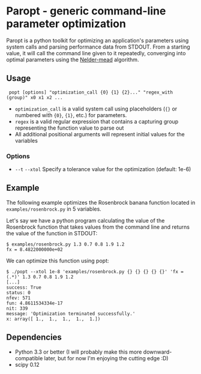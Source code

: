 # Paropt - generic command-line parameter optimization

Paropt is a python toolkit for optimizing an application's parameters using system calls and parsing performance data from STDOUT. From a starting value, it will call the command line given to it repeatedly, converging into optimal parameters using the [Nelder-mead](http://en.wikipedia.org/wiki/Nelder%E2%80%93Mead_method) algorithm.

## Usage

     popt [options] "optimization_call {0} {1} {2}..." "regex_with (group)" x0 x1 x2 ...

  * `optimization_call` is a valid system call using placeholders (`{}` or numbered with `{0}`, `{1}`, etc.) for parameters.
  * `regex` is a valid regular expression that contains a capturing group representing the function value to parse out
  * All additional positional arguments will represent initial values for the variables

### Options

  * `--t` `--xtol` Specify a tolerance value for the optimization (default: 1e-6)

## Example

The following example optimizes the Rosenbrock banana function located in `examples/rosenbrock.py` in 5 variables.

Let's say we have a python program calculating the value of the Rosenbrock function that takes values from the command line and returns the value of the function in STDOUT:

    $ examples/rosenbrock.py 1.3 0.7 0.8 1.9 1.2
    fx = 8.4822000000e+02 

We can optimize this function using popt:

    $ ./popt --xtol 1e-8 'examples/rosenbrock.py {} {} {} {} {}' 'fx = (.*)' 1.3 0.7 0.8 1.9 1.2
    [...]
    success: True
    status: 0
    nfev: 571
    fun: 4.8611534334e-17
    nit: 339
    message: 'Optimization terminated successfully.'
    x: array([ 1.,  1.,  1.,  1.,  1.])

## Dependencies

* Python 3.3 or better (I will probably make this more downward-compatible later, but for now I'm enjoying the cutting edge :D)
* scipy 0.12
